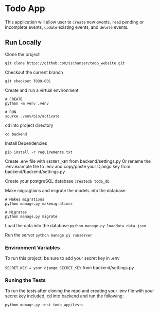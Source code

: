 
# Todo App

This application will allow user to `create` new events, `read` pending or incomplete events, `update` existing events, and `delete` events.

## Run Locally
Clone the project 

```git clone https://github.com/sschanzer/todo_website.git```

Checkout the current branch

```git checkout TODO-001```

Create and run a virtual environment

```
# CREATE
python -m venv .venv 

# RUN
source .venv/bin/activate
```
cd into project directory 

`cd backend`

Install Dependencies 

`pip install -r requirements.txt`

Create .env file with `SECRET_KEY` from backend/settings.py
Or rename the .env.example file to .env and copy/paste your Django key from backend/backend/settings.py

Create your postgreSQL database
`createdb todo_db`

Make migragtions and migrate the models into the database
```
# Makes migrations
python manage.py makemigrations

# Migrates 
python manage.py migrate
```
Load the data into the database
`python manage.py loaddata data.json`

Run the server
`python manage.py runserver`


### Environment Variables

To run this project, be sure to add your secret key in .env

`SECRET_KEY = your django SECRET_KEY` from backend/settings.py

### Runing the Tests 

To run the tests after cloning the repo and creating your .env file with your secret key included, cd into backend and run the following:

`python manage.py test todo_app/tests`






